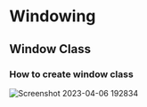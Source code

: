 # Windowing
## Window Class
### How to create window class
![Screenshot 2023-04-06 192834](https://user-images.githubusercontent.com/101490896/230522001-24b2b0c5-fe74-417d-a7f6-57703671ee5c.png)
